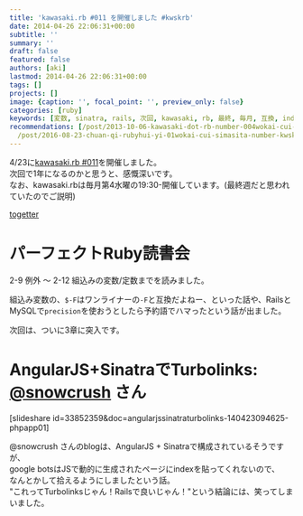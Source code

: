 ```yaml
---
title: 'kawasaki.rb #011 を開催しました #kwskrb'
date: 2014-04-26 22:06:31+00:00
subtitle: ''
summary: ''
draft: false
featured: false
authors: [aki]
lastmod: 2014-04-26 22:06:31+00:00
tags: []
projects: []
image: {caption: '', focal_point: '', preview_only: false}
categories: [ruby]
keywords: [変数, sinatra, rails, 次回, kawasaki, rb, 最終, 毎月, 互換, index]
recommendations: [/post/2013-10-06-kawasaki-dot-rb-number-004wokai-cui-simasita-number-kwskrb/,
  /post/2016-08-23-chuan-qi-rubyhui-yi-01wokai-cui-simasita-number-kwsk01/, /post/2013-08-03-kawasaki-dot-rb-number-002-kai-cui-simasita-number-kwskrb/]
---
```

4/23に[kawasaki.rb #011](http://kawasakirb.doorkeeper.jp/events/10187)を開催しました。  
次回で1年になるのかと思うと、感慨深いです。  
なお、kawasaki.rbは毎月第4水曜の19:30-開催しています。(最終週だと思われていたのでご説明)

[togetter](http://togetter.com/li/659659)

# パーフェクトRuby読書会

2-9 例外 〜 2-12 組込みの変数/定数までを読みました。

組込み変数の、`$-F`はワンライナーの`-F`と互換だよねー、といった話や、RailsとMySQLで`precision`を使おうとしたら予約語でハマったという話が出ました。

次回は、ついに3章に突入です。

# AngularJS+SinatraでTurbolinks: [@snowcrush](https://twitter.com/snowcrush) さん

[slideshare id=33852359&doc=angularjssinatraturbolinks-140423094625-phpapp01]

@snowcrush さんのblogは、AngularJS + Sinatraで構成されているそうですが、  
google botsはJSで動的に生成されたページにindexを貼ってくれないので、  
なんとかして拾えるようにしましたという話。  
"これってTurbolinksじゃん！Railsで良いじゃん！"という結論には、笑ってしまいました。


